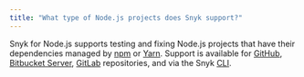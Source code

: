 ```yaml
---
title: "What type of Node.js projects does Snyk support?"
---
```

Snyk for Node.js supports testing and fixing Node.js projects that have their dependencies managed by [npm](https://www.npmjs.com/) or [Yarn](https://yarnpkg.com/).
Support is available for [GitHub](/docs/github), [Bitbucket Server](/docs/bitbucket-server), [GitLab](/docs/gitlab) repositories, and via the Snyk [CLI](/docs/using-snyk/).
